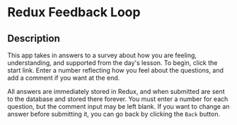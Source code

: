 # Redux Feedback Loop

## Description
This app takes in answers to a survey about how you are
feeling, understanding, and supported from the day's lesson.
To begin, click the start link. Enter a number reflecting how
you feel about the questions, and add a comment if you want 
at the end.

All answers are immediately stored in Redux, and when submitted
are sent to the database and stored there forever. You must 
enter a number for each question, but the comment input may
be left blank. If you want to change an answer before submitting
it, you can go back by clicking the `Back` button.
